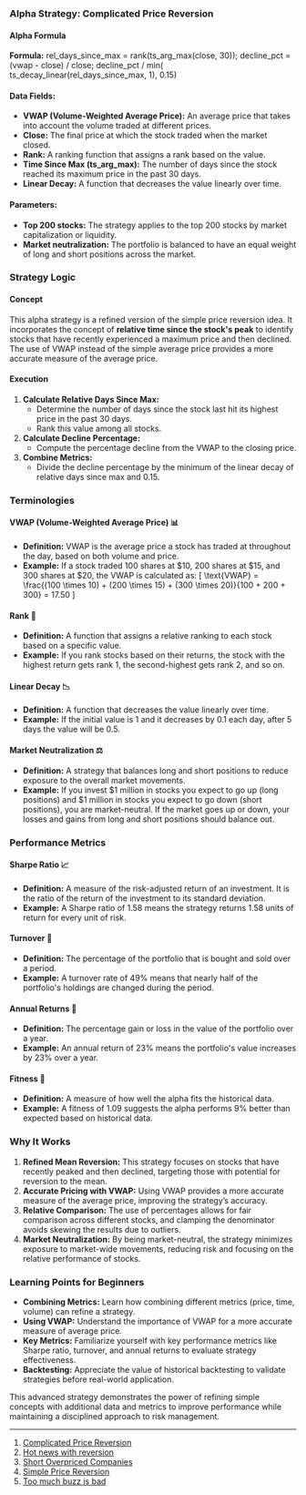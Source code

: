 ### Alpha Strategy: Complicated Price Reversion

#### Alpha Formula
**Formula:**
rel_days_since_max = rank(ts_arg_max(close, 30));
decline_pct = (vwap - close) / close;
decline_pct / min( ts_decay_linear(rel_days_since_max, 1), 0.15)

#### Data Fields:
- **VWAP (Volume-Weighted Average Price):** An average price that takes into account the volume traded at different prices.
- **Close:** The final price at which the stock traded when the market closed.
- **Rank:** A ranking function that assigns a rank based on the value.
- **Time Since Max (ts_arg_max):** The number of days since the stock reached its maximum price in the past 30 days.
- **Linear Decay:** A function that decreases the value linearly over time.

#### Parameters:
- **Top 200 stocks:** The strategy applies to the top 200 stocks by market capitalization or liquidity.
- **Market neutralization:** The portfolio is balanced to have an equal weight of long and short positions across the market.

### Strategy Logic

#### Concept
This alpha strategy is a refined version of the simple price reversion idea. It incorporates the concept of **relative time since the stock's peak** to identify stocks that have recently experienced a maximum price and then declined. The use of VWAP instead of the simple average price provides a more accurate measure of the average price.

#### Execution
1. **Calculate Relative Days Since Max:**
   - Determine the number of days since the stock last hit its highest price in the past 30 days.
   - Rank this value among all stocks.
2. **Calculate Decline Percentage:**
   - Compute the percentage decline from the VWAP to the closing price.
3. **Combine Metrics:**
   - Divide the decline percentage by the minimum of the linear decay of relative days since max and 0.15.

### Terminologies

#### VWAP (Volume-Weighted Average Price) 📊
- **Definition:** VWAP is the average price a stock has traded at throughout the day, based on both volume and price.
- **Example:** If a stock traded 100 shares at $10, 200 shares at $15, and 300 shares at $20, the VWAP is calculated as:
  \[ \text{VWAP} = \frac{(100 \times 10) + (200 \times 15) + (300 \times 20)}{100 + 200 + 300} = 17.50 \]

#### Rank 🔢
- **Definition:** A function that assigns a relative ranking to each stock based on a specific value.
- **Example:** If you rank stocks based on their returns, the stock with the highest return gets rank 1, the second-highest gets rank 2, and so on.

#### Linear Decay 📉
- **Definition:** A function that decreases the value linearly over time.
- **Example:** If the initial value is 1 and it decreases by 0.1 each day, after 5 days the value will be 0.5.

#### Market Neutralization ⚖️
- **Definition:** A strategy that balances long and short positions to reduce exposure to the overall market movements.
- **Example:** If you invest $1 million in stocks you expect to go up (long positions) and $1 million in stocks you expect to go down (short positions), you are market-neutral. If the market goes up or down, your losses and gains from long and short positions should balance out.

### Performance Metrics

#### Sharpe Ratio 📈
- **Definition:** A measure of the risk-adjusted return of an investment. It is the ratio of the return of the investment to its standard deviation.
- **Example:** A Sharpe ratio of 1.58 means the strategy returns 1.58 units of return for every unit of risk.

#### Turnover 🔄
- **Definition:** The percentage of the portfolio that is bought and sold over a period.
- **Example:** A turnover rate of 49% means that nearly half of the portfolio's holdings are changed during the period.

#### Annual Returns 📅
- **Definition:** The percentage gain or loss in the value of the portfolio over a year.
- **Example:** An annual return of 23% means the portfolio's value increases by 23% over a year.

#### Fitness 💪
- **Definition:** A measure of how well the alpha fits the historical data.
- **Example:** A fitness of 1.09 suggests the alpha performs 9% better than expected based on historical data.

### Why It Works
1. **Refined Mean Reversion:** This strategy focuses on stocks that have recently peaked and then declined, targeting those with potential for reversion to the mean.
2. **Accurate Pricing with VWAP:** Using VWAP provides a more accurate measure of the average price, improving the strategy’s accuracy.
3. **Relative Comparison:** The use of percentages allows for fair comparison across different stocks, and clamping the denominator avoids skewing the results due to outliers.
4. **Market Neutralization:** By being market-neutral, the strategy minimizes exposure to market-wide movements, reducing risk and focusing on the relative performance of stocks.

### Learning Points for Beginners
- **Combining Metrics:** Learn how combining different metrics (price, time, volume) can refine a strategy.
- **Using VWAP:** Understand the importance of VWAP for a more accurate measure of average price.
- **Key Metrics:** Familiarize yourself with key performance metrics like Sharpe ratio, turnover, and annual returns to evaluate strategy effectiveness.
- **Backtesting:** Appreciate the value of historical backtesting to validate strategies before real-world application.

This advanced strategy demonstrates the power of refining simple concepts with additional data and metrics to improve performance while maintaining a disciplined approach to risk management.

---

1. [Complicated Price Reversion](https://github.com/aditya-saxena-7/basic-world-quant-alphas/blob/main/Complicated%20Price%20Reversion.md)
2. [Hot news with reversion](https://github.com/aditya-saxena-7/basic-world-quant-alphas/blob/main/Hot%20news%20with%20reversion.md)
3. [Short Overpriced Companies](https://github.com/aditya-saxena-7/basic-world-quant-alphas/blob/main/Short%20Overpriced%20Companies.md)
4. [Simple Price Reversion](https://github.com/aditya-saxena-7/basic-world-quant-alphas/blob/main/Simple%20Price%20Reversion.md)
5. [Too much buzz is bad](https://github.com/aditya-saxena-7/basic-world-quant-alphas/blob/main/Too%20much%20buzz%20is%20bad.md)
